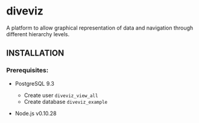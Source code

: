 diveviz
=======

A platform to allow graphical representation of data and navigation through different hierarchy levels.


INSTALLATION
------------

### Prerequisites:

- PostgreSQL 9.3
	- Create user `diveviz_view_all`
	- Create database `diveviz_example`

- Node.js v0.10.28